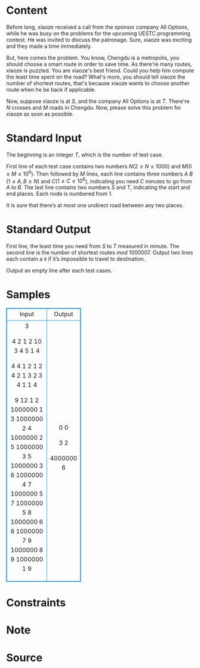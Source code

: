 
# Content

Before long, xiaoze received a call from the sponsor company All Options, while he was busy on the problems for the upcoming UESTC programming contest. He was invited to discuss the patronage. Sure, xiaoze was exciting and they made a time immediately.

But, here comes the problem. You know, Chengdu is a metropolis, you should choose a smart route in order to save time. As there're many routes, xiaoze is puzzled. You are xiaoze's best friend. Could you help him compute the least time spent on the road? What's more, you should tell xiaoze the number of shortest routes, that's because xiaoze wants to choose another route when he be back if applicable.

Now, suppose xiaoze is at $S$, and the company All Options is at $T$. There're $N$ crosses and $M$ roads in Chengdu. Now, please solve this problem for xiaoze as soon as possible.

# Standard Input

The beginning is an integer $T$, which is the number of test case.

First line of each test case contains two numbers $N$($2 \leq N \leq 1000$) and $M$($0 \leq M \leq 10^6$). Then followed by $M$ lines, each line contains three numbers $A$ $B$ ($1 \leq A,B \leq N$) and $C$($1 \leq C \leq 10^6$), indicating you need $C$ minutes to go from $A$ to $B$. The last line contains two numbers $S$ and $T$, indicating the start and end places. Each node is numbered from $1$.

It is sure that there’s at most one undirect road between any two places.

# Standard Output

First line, the least time you need from $S$ to $T$ measured in minute. The second line is the number of shortest routes $mod$ $1000007$. Output two lines each contain a `0` if it’s impossible to travel to destination.

Output an empty line after each test cases.

# Samples

<style>
        table,table tr th, table tr td { border:1px solid #0094ff; }
        table { width: 200px; min-height: 25px; line-height: 25px; text-align: center; border-collapse: collapse;}   
    </style>
<table>
	<tr>
		<td>Input</td>
		<td>Output</td>
	</tr>
<tr><td>3

4 2
1 2 10
3 4 5
1 4

4 4
1 2 1
2 4 2
1 3 2
3 4 1
1 4

9 12
1 2 1000000
1 3 1000000
2 4 1000000
2 5 1000000
3 5 1000000
3 6 1000000
4 7 1000000
5 7 1000000
5 8 1000000
6 8 1000000
7 9 1000000
8 9 1000000
1 9</td><td>0
0

3
2

4000000
6</td></tr></table>


# Constraints



# Note



# Source


